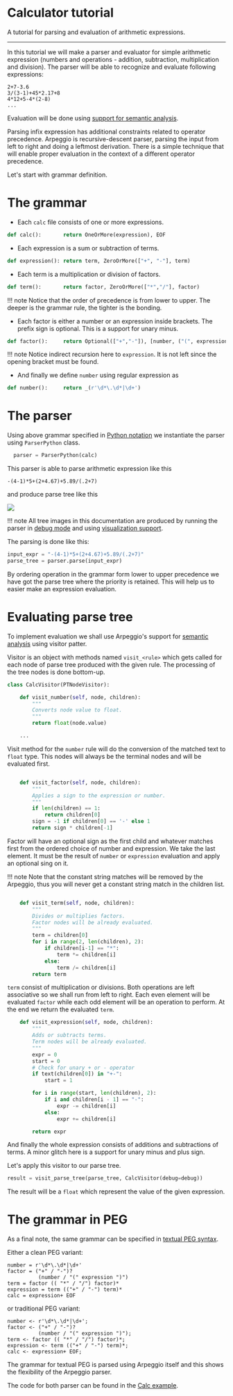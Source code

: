 # Calculator tutorial

A tutorial for parsing and evaluation of arithmetic expressions.

---

In this tutorial we will make a parser and evaluator for simple arithmetic
expression (numbers and operations - addition, subtraction, multiplication and
division).  The parser will be able to recognize and evaluate following
expressions:

    2+7-3.6
    3/(3-1)+45*2.17+8
    4*12+5-4*(2-8)
    ...

Evaluation will be done using [support for semantic analysis](../semantics.md).

Parsing infix expression has additional constraints related to operator
precedence. Arpeggio is recursive-descent parser, parsing the input from left to
right and doing a leftmost derivation. 
There is a simple technique that will enable proper evaluation in the context
of a different operator precedence.


Let's start with grammar definition.

# The grammar

- Each `calc` file consists of one or more expressions.

```python
def calc():       return OneOrMore(expression), EOF
```

- Each expression is a sum or subtraction of terms.

```python
def expression(): return term, ZeroOrMore(["+", "-"], term)
```

- Each term is a multiplication or division of factors.

```python
def term():       return factor, ZeroOrMore(["*","/"], factor)
```

!!! note
    Notice that the order of precedence is from lower to upper.
    The deeper is the grammar rule, the tighter is the bonding.

- Each factor is either a number or an expression inside brackets. The prefix
  sign is optional. This is a support for unary minus.

```python
def factor():     return Optional(["+","-"]), [number, ("(", expression, ")")]
```

!!! note
    Notice indirect recursion here to `expression`. It is not left since the
    opening bracket must be found.

- And finally we define `number` using regular expression as

```python
def number():     return _(r'\d*\.\d*|\d+')
```

# The parser

Using above grammar specified in [Python
notation](../grammars.md#grammars-written-in-python) we instantiate the parser
using `ParserPython` class.

```python
  parser = ParserPython(calc)
```

This parser is able to parse arithmetic expression like this

```
-(4-1)*5+(2+4.67)+5.89/(.2+7)
```

and produce parse tree like this

<a href="../../images/calc_parse_tree.dot.png" target="_blank"><img src="../../images/calc_parse_tree.dot.png"/></a>


!!! note
    All tree images in this documentation are produced by running the parser
    in [debug mode](../debugging.md) and using [visualization
    support](../debugging.md#visualization).

The parsing is done like this:

```python
input_expr = "-(4-1)*5+(2+4.67)+5.89/(.2+7)"
parse_tree = parser.parse(input_expr)
```

By ordering operation in the grammar form lower to upper precedence we have
got the parse tree where the priority is retained. This will help us to easier
make an expression evaluation.

# Evaluating parse tree

To implement evaluation we shall use Arpeggio's support for [semantic
analysis](../semantics.md) using visitor patter.

Visitor is an object with methods named `visit_<rule>` which gets called for 
each node of parse tree produced with the given rule. The processing of the 
tree nodes is done bottom-up.

```python
class CalcVisitor(PTNodeVisitor):

    def visit_number(self, node, children):
        """
        Converts node value to float.
        """
        return float(node.value)

    ...

```

Visit method for the `number` rule will do the conversion of the matched text
to `float` type. This nodes will always be the terminal nodes and will be
evaluated first.

```python

    def visit_factor(self, node, children):
        """
        Applies a sign to the expression or number.
        """
        if len(children) == 1:
            return children[0]
        sign = -1 if children[0] == '-' else 1
        return sign * children[-1]

```

Factor will have an optional sign as the first child and whatever matches first
from the ordered choice of number and expression.
We take the last element. It must be the result of `number` or `expression`
evaluation and apply an optional sing on it.

!!! note
    Note that the constant string matches will be removed by the Arpeggio, thus
    you will never get a constant string match in the children list.


```python

    def visit_term(self, node, children):
        """
        Divides or multiplies factors.
        Factor nodes will be already evaluated.
        """
        term = children[0]
        for i in range(2, len(children), 2):
            if children[i-1] == "*":
                term *= children[i]
            else:
                term /= children[i]
        return term
```

`term` consist of multiplication or divisions. Both operations are left
associative so we shall run from left to right. Each even element will be
evaluated `factor` while each odd element will be an operation to perform.
At the end we return the evaluated `term`.


```python
    def visit_expression(self, node, children):
        """
        Adds or subtracts terms.
        Term nodes will be already evaluated.
        """
        expr = 0
        start = 0
        # Check for unary + or - operator
        if text(children[0]) in "+-":
            start = 1

        for i in range(start, len(children), 2):
            if i and children[i - 1] == "-":
                expr -= children[i]
            else:
                expr += children[i]

        return expr
```

And finally the whole expression consists of additions and subtractions of
terms. A minor glitch here is a support for unary minus and plus sign.


Let's apply this visitor to our parse tree.

```python
result = visit_parse_tree(parse_tree, CalcVisitor(debug=debug))
```

The result will be a `float` which represent the value of the given expression.

# The grammar in PEG

As a final note, the same grammar can be specified in [textual PEG
syntax](../grammars.md#grammars-written-in-peg-notations).

Either a clean PEG variant:

```
number = r'\d*\.\d*|\d+'
factor = ("+" / "-")?
          (number / "(" expression ")")
term = factor (( "*" / "/") factor)*
expression = term (("+" / "-") term)*
calc = expression+ EOF

```

or traditional PEG variant:

```
number <- r'\d*\.\d*|\d+';
factor <- ("+" / "-")?
          (number / "(" expression ")");
term <- factor (( "*" / "/") factor)*;
expression <- term (("+" / "-") term)*;
calc <- expression+ EOF;
```

The grammar for textual PEG is parsed using Arpeggio itself and this shows the
flexibility of the Arpeggio parser.

The code for both parser can be found in the [Calc
example](https://github.com/textX/Arpeggio/tree/master/examples/calc).

